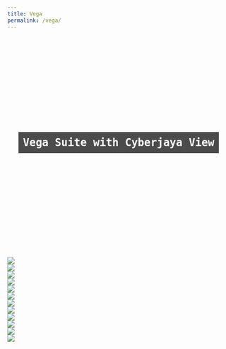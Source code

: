 ```yaml
---
title: Vega
permalink: /vega/
---
```


<style type="text/css">
	
	.cover
	{
		background: url(../imgs/vega/1.jpg);
		background-size: cover;
		background-repeat: no-repeat;
		height: 500px;
		background-position: center center;
		display: flex;
		flex-direction: column;
		justify-content: center;
		align-items: center;
	}

	p
	{
		max-width: 600px;
	    margin: 0 auto 20px;
	    font-size: 24px;
	    font-weight: normal;
	    color: #fff;
	    font-family: monospace;
	    font-weight: 700;
	    background: #000;
	    padding: 10px 10px;
	    opacity: .7;

	}

	.clear{
		clear: both;

	}

	.pic{width:960px; margin:0 auto;}
</style>



<div class="cover">
	<p>Vega Suite with Cyberjaya View</p>
</div>
<div class="clear"></div>
<div class="pic">
	<img src="../imgs/vega/1.jpg" /> <br/>
	<img src="../imgs/vega/2.png" /> <br/>
	<img src="../imgs/vega/3.png" /> <br/>
	<img src="../imgs/vega/4.png" /> <br/>
	<img src="../imgs/vega/5.png" /> <br/>
	<img src="../imgs/vega/6.png" /> <br/>
	<img src="../imgs/vega/7.png" /> <br/>
	<img src="../imgs/vega/8.png" /> <br/>
	<img src="../imgs/vega/9.jpg" /> <br/>
	<img src="../imgs/vega/10.png" /> <br/>
	<img src="../imgs/vega/11.jpg" /> <br/>
	<img src="../imgs/vega/12.png" />

</div>